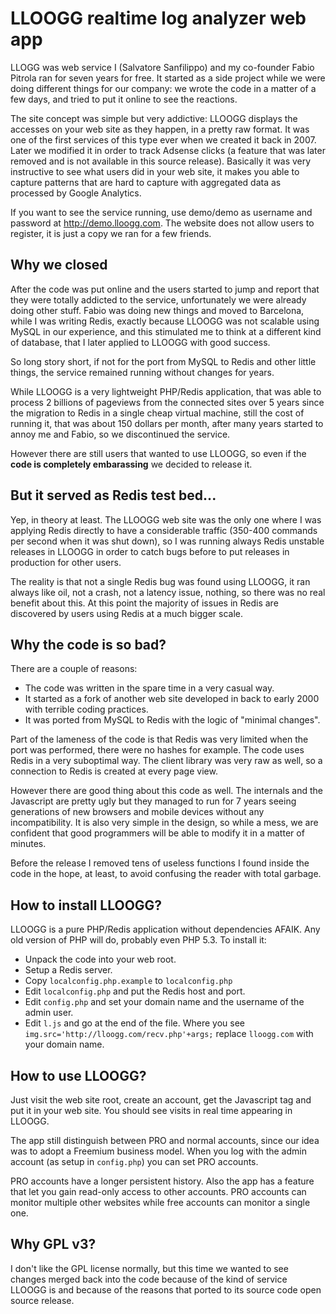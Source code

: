 LLOOGG realtime log analyzer web app
===

LLOGG was web service I (Salvatore Sanfilippo) and my co-founder Fabio Pitrola ran for seven years for free. It started as a side project while we were doing different things for our company: we wrote the code in a matter of a few days, and tried to put it online to see the reactions.

The site concept was simple but very addictive: LLOOGG displays the accesses on your web site as they happen, in a pretty raw format. It was one of the first services of this type ever when we created it back in 2007. Later we modified it in order to track Adsense clicks (a feature that was later removed and is not available in this source release). Basically it was very instructive to see what users did in your web site, it makes you able to capture patterns that are hard to capture with aggregated data as processed by Google Analytics.

If you want to see the service running, use demo/demo as username and password at http://demo.lloogg.com. The website does not allow users to register, it is just a copy we ran for a few friends.

Why we closed
---

After the code was put online and the users started to jump and report that they were totally addicted to the service, unfortunately we were already doing other stuff. Fabio was doing new things and moved to Barcelona, while I was writing Redis, exactly because LLOOGG was not scalable using MySQL in our experience, and this stimulated me to think at a different kind of database, that I later applied to LLOOGG with good success.

So long story short, if not for the port from MySQL to Redis and other little things, the service remained running without changes for years.

While LLOOGG is a very lightweight PHP/Redis application, that was able to process 2 billions of pageviews from the connected sites over 5 years since the migration to Redis in a single cheap virtual machine, still the cost of running it, that was about 150 dollars per month, after many years started to annoy me and Fabio, so we discontinued the service.

However there are still users that wanted to use LLOOGG, so even if the **code is completely embarassing** we decided to release it.

But it served as Redis test bed...
---

Yep, in theory at least. The LLOOGG web site was the only one where I was applying Redis directly to have a considerable traffic (350-400 commands per second when it was shut down), so I was running always Redis unstable releases in LLOOGG in order to catch bugs before to put releases in production for other users.

The reality is that not a single Redis bug was found using LLOOGG, it ran always like oil, not a crash, not a latency issue, nothing, so there was no real benefit about this. At this point the majority of issues in Redis are discovered by users using Redis at a much bigger scale.

Why the code is so bad?
---

There are a couple of reasons:

* The code was written in the spare time in a very casual way.
* It started as a fork of another web site developed in back to early 2000 with terrible coding practices.
* It was ported from MySQL to Redis with the logic of "minimal changes".

Part of the lameness of the code is that Redis was very limited when the port was performed, there were no hashes for example. The code uses Redis in a very suboptimal way. The client library was very raw as well, so a connection to Redis is created at every page view.

However there are good thing about this code as well. The internals and the Javascript are pretty ugly but they managed to run for 7 years seeing generations of new browsers and mobile devices without any incompatibility. It is also very simple in the design, so while a mess, we are confident that good programmers will be able to modify it in a matter of minutes.

Before the release I removed tens of useless functions I found inside the code in the hope, at least, to avoid confusing the reader with total garbage.

How to install LLOOGG?
---

LLOOGG is a pure PHP/Redis application without dependencies AFAIK. Any old version of PHP will do, probably even PHP 5.3. To install it:

* Unpack the code into your web root.
* Setup a Redis server.
* Copy `localconfig.php.example` to `localconfig.php`
* Edit `localconfig.php` and put the Redis host and port.
* Edit `config.php` and set your domain name and the username of the admin user.
* Edit `l.js` and go at the end of the file. Where you see `img.src='http://lloogg.com/recv.php'+args;` replace `lloogg.com` with your domain name.

How to use LLOOGG?
---

Just visit the web site root, create an account, get the Javascript tag and put it in your web site. You should see visits in real time appearing in LLOOGG.

The app still distinguish between PRO and normal accounts, since our idea was to adopt a Freemium business model. When you log with the admin account (as setup in `config.php`) you can set PRO accounts.

PRO accounts have a longer persistent history. Also the app has a feature that let you gain read-only access to other accounts. PRO accounts can monitor multiple other websites while free accounts can monitor a single one.

Why GPL v3?
---

I don't like the GPL license normally, but this time we wanted to see changes merged back into the code because of the kind of service LLOOGG is and because of the reasons that ported to its source code open source release.
